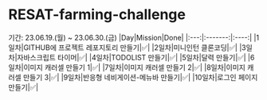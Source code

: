 # RESAT-farming-challenge
기간: 23.06.19.(월) ~ 23.06.30.(금) 
|Day|Mission|Done|
|:---:|:-------:|:----:|
|1일차|GITHUB에 프로젝트 레포지토리 만들기|✅|
|2일차|미니인턴 클론코딩|✅|
|3일차|자바스크립트 타이머|✅|
|4일차|TODOLIST 만들기|✅|
|5일차|달력 만들기|✅|
|6일차|이미지 캐러셀 만들기 1|✅|
|7일차|이미지 캐러셀 만들기 2|✅|
|8일차|이미지 캐러셀 만들기 3|✅|
|9일차|반응형 네비게이션-메뉴바 만들기|✅|
|10일차|로그인 페이지 만들기|✅|
